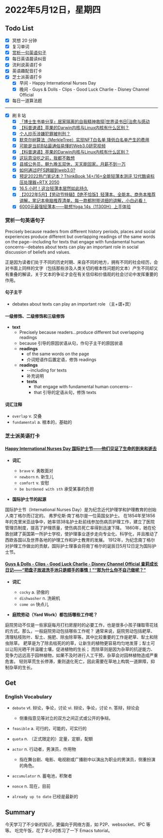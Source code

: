 # 2022年5月12日，星期四

## Todo List

- [x] 冥想 20 分钟
- [x] 复习单词
- [x] [赏析一句英语句子](#赏析一句英语句子)
- [x] 每日英语晨读纠音
- [x] 流利说英语打卡
- [x] 英语趣配音打卡
- [x] 芝士派英语打卡
  - [x] 早间 - Happy International Nurses Day
  - [x] 晚间 - Guys & Dolls - Clips - Good Luck Charlie - Disney Channel Official
- [x] 每日一道算法题
--------
- [x] 刷 B 站
  - [x] [「博士生书单分享」居家隔离的自我精神救赎|世界读书日|治愈与感动](https://b23.tv/tuApyW7)
  - [x] [【科普速递】苹果的Darwin内核与Linux内核有什么区别？](https://b23.tv/Y5IHigv)
  - [x] [个人炒币涉嫌犯罪被判刑？](https://b23.tv/eahyFoX)
  - [x] [默克尔树算法（MerkleTree）实现NFT白名单 降低白名单产生的费用](https://b23.tv/4Gf1GBN)
  - [x] [可能是当前B站最通俗易懂的Web3.0研究视频](https://b23.tv/vbR2Xo4)
  - [x] [【科普速递】苹果的Darwin内核与Linux内核有什么区别？](https://b23.tv/08TOyMp)
  - [x] [这玩意没吃之前，我都不敢想](https://b23.tv/0TG0Lod)
  - [x] [县城公务员，朝九晚五双休，天天能回家，月薪不到一万](https://b23.tv/wvTIsu9)
  - [x] [如何通过IPFS跨越到web3.0?](https://b23.tv/LrpFVLR)
  - [x] [预定2022热门笔记本？ThinkBook 14+/16+全能轻薄本测评 12代酷睿标压处理器+RTX 2050](https://b23.tv/J4gBHpB)
  - [x] [16.5 小时！这台轻薄本居然如此持久](https://b23.tv/3Wi6vXS)
  - [x] [【2022年5月】【劳动节特辑】【绝不恰饭】轻薄本、全能本、商务本推荐讲解，笔记本电脑推荐清单，每一款都附带详细的讲解，小白必看！](https://b23.tv/aXNpwqY)
  - [x] [6000元最强轻薄本——联想Yoga 14s（11300H）上手体验](https://b23.tv/AAxcUdj)

### 赏析一句英语句子

Precisely because readers from different history periods, places and social experiences produce different but overlapping readings of the same words on the page--including for texts that engage with fundamental human concerns--debates about texts can play an important role in social discussion of beliefs and values.

正是因为读者们处于不同的历史时期、来自不同的地方，拥有不同的社会经历，会对书面上同样的文字（包括那些涉及人类关切的根本性问题的文本）产生不同却又有重叠的解读，关于文本的争论才会在有关信仰和价值观的社会讨论中发挥重要的作用。

#### 句子主干

- debates about texts can play an important role （主+谓+宾）

#### 一级修饰、二级修饰和三级修饰

- **text**
  - Precisely because readers...produce different but overlapping readings
  - because 引导的原因状语从句，作句子主干的原因状语
  - **readings**
    - of the same words on the page
    - 介词短语作后置定语，修饰 readings
  - **readings**
    - --including for texts
    - 补充说明
    - **texts**
      - that engage with fundamental human concerns--
      - that 引导的定语从句，修饰 texts

#### 词汇注释

- `overlap` v. 交叠
- `fundamental` a. 根本的，基础的

### 芝士派英语打卡

#### [Happy International Nurses Day 国际护士节——他们见证了生命的到来和逝去](https://reading.baicizhan.com/h5/listen-movie.html?id=671&wxapp=mint_danni_ear#/home)

- **词汇**

  - `brave` v. 勇敢面对
  - `newborn` n. 新生儿
  - `comfort` v. 安慰
  - `be burdened with sth` 承受某事的负担

- **国际护士节的起源**

国际护士节（International Nurses Day）是为纪念近代护理学和护理教育的创始人南丁格尔而订定的。
弗罗伦斯·南丁格尔是一位英国女护士。
在1854年至1856年的克里米亚战争中，她率领38名护士赴前线参加伤病员护理工作，建立了医院管理员制度，提高了护理质量，使伤病员死亡率得到迅速下降。
1860年，她在伦敦创建了英国第一所护士学校，使护理事业逐步走向专业化、科学化，并且推动了西欧各国以及世界各地的护理工作和护士教育的发展。
1912年，为纪念南丁格尔对护理工作做出的贡献，国际护士理事会将南丁格尔的诞辰日5月12日定为国际护士节。

#### [Guys & Dolls - Clips - Good Luck Charlie - Disney Channel Official 查莉成长日记——“把盘子放进洗手池只是顺手的事情！”“那为什么你不自己做呢？”](http://reading.baicizhan.com/h5/listen-movie.html?id=672&wxapp=mint_danni_ear#/home)

- **词汇**

  - `cocky` a. 骄傲的
  - `dishwasher` n. 洗碗机
  - `come on` 快点儿

- **庭院劳动（Yard Work）都包括哪些工作呢？**

庭院劳动不仅是一些家庭每月打扫房屋时的必要工作，也是很多小孩子赚取零花钱的方式。那么，一般庭院劳动包括哪些工作呢？
通常来说，庭院劳动包括耙草、清理枯枝败叶、犁土、施肥、除虫除草等。其中比较重要的工作是耙草、犁土和除虫除草。
耙草是为了除去枯死的的草，让新生的植物更容易均匀地发芽；犁土可以让阳光晒干并温暖士壤，促进植物的生长；
而除草则是因为杂草的抗逆能力、竞争力远远高于园林植物，如果不及时进行人工干预，杂草会对园林植物造成严重危害。
轻则草荒生长停滞，重则退化死亡，因此需要在草地上构筑一道屏障，抑制杂草的生长。

## Get

### English Vocabulary

- `debate` vt. 辩论，争论，讨论 vi. 辩论，争论，讨论 n. 答辩，辩论会
  - 侧重指意见等对立的双方之间正式或公开的争辩。

- `feasible` a. 可行的，可能的，可实行的

- `quota` n. （正式限定的）定量，定额，配额

- `actor` n. 行动者，男演员，作用物
  - 指在舞台剧、电影、电视剧或广播剧中以演出为职业的男演员，侧重扮演的角色。

- `accumulator` n. 蓄电池，积聚者

- `nonce` n. 现在，目前

- `already up to date` 已经是最新的

## Summary

今天学习了不少新的知识，更偏向于网络方面，如 P2P、websocket、IPC 等等。
吃完午饭，花了半小时练习了一下 Emacs tutorial。
